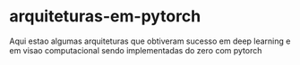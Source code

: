 # arquiteturas-em-pytorch
Aqui estao algumas arquiteturas que obtiveram sucesso em deep learning e em visao computacional sendo implementadas do zero com pytorch

